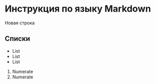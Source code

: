 # Инструкция по языку Markdown

Новая строка

## Списки
* List
* List
* List

1. Numerate
2. Numerate